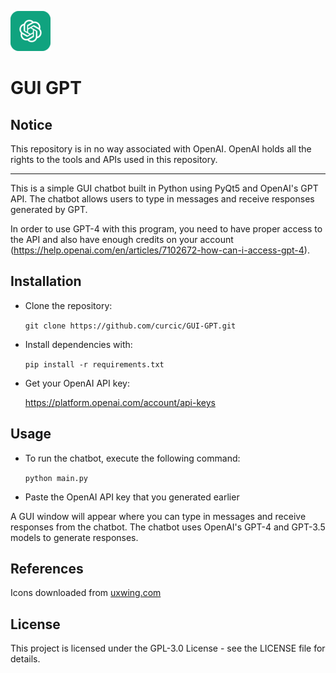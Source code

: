 
[![](https://raw.githubusercontent.com/curcic/GUI-GPT/main/resources/icon.png)](http://openai.com)
# GUI GPT
## Notice
This repository is in no way associated with OpenAI.
OpenAI holds all the rights to the tools and APIs used in this repository.

------------

This is a simple GUI chatbot built in Python using PyQt5 and OpenAI's GPT API. The chatbot allows users to type in messages and receive responses generated by GPT.

In order to use GPT-4 with this program, you need to have proper access to the API and also have enough credits on your account (https://help.openai.com/en/articles/7102672-how-can-i-access-gpt-4).

## Installation
- Clone the repository:

	`git clone https://github.com/curcic/GUI-GPT.git`

- Install dependencies with:

	`pip install -r requirements.txt`

- Get your OpenAI API key:
	
	https://platform.openai.com/account/api-keys

## Usage
- To run the chatbot, execute the following command:

	`python main.py`

- Paste the OpenAI API key that you generated earlier

A GUI window will appear where you can type in messages and receive responses from the chatbot. The chatbot uses OpenAI's GPT-4 and GPT-3.5 models to generate responses.

## References
Icons downloaded from [uxwing.com](https://uxwing.com "uxwing.com")

## License
This project is licensed under the GPL-3.0 License - see the LICENSE file for details.
